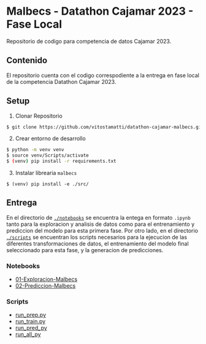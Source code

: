 # Malbecs - Datathon Cajamar 2023 - Fase Local

Repositorio de codigo para competencia de datos Cajamar 2023.

## Contenido

El repositorio cuenta con el codigo correspodiente a la entrega en fase local
de la competencia Datathon Cajamar 2023.

## Setup

1.  Clonar Repositorio

```bash
$ git clone https://github.com/vitostamatti/datathon-cajamar-malbecs.git
```

2. Crear entorno de desarrollo

```bash
$ python -m venv venv
$ source venv/Scripts/activate
$ (venv) pip install -r requirements.txt
```

3. Instalar librearia `malbecs`

```
$ (venv) pip install -e ./src/
```

## Entrega

En el directorio de [`./notebooks`]("./notebooks") se encuentra la entega en formato `.ipynb` tanto para
la exploracion y analisis de datos como para el entrenamiento y prediccion del modelo
para esta primera fase. Por otro lado, en el directorio [`./scripts`]("./scripts") se encuentran los
scripts necesarios para la ejecucion de las diferentes transformaciones de datos, el entrenamiento
del modelo final seleccionado para esta fase, y la generacion de predicciones.

### Notebooks

-   [01-Exploracion-Malbecs](/notebooks/01-Exploracion-Malbecs.ipynb)
-   [02-Prediccion-Malbecs](/notebooks/02-Prediccion-Malbecs.ipynb)

### Scripts

-   [run_prep.py](/scripts/run_prep.py)
-   [run_train.py](/scripts/run_train.py)
-   [run_pred_py](/scripts/run_pred.py)
-   [run_all_py](/scripts/run_all.py)
